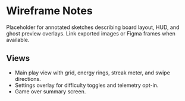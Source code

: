 # Wireframe Notes

Placeholder for annotated sketches describing board layout, HUD, and ghost preview overlays. Link exported images or Figma frames when available.

## Views
- Main play view with grid, energy rings, streak meter, and swipe directions.
- Settings overlay for difficulty toggles and telemetry opt-in.
- Game over summary screen.
